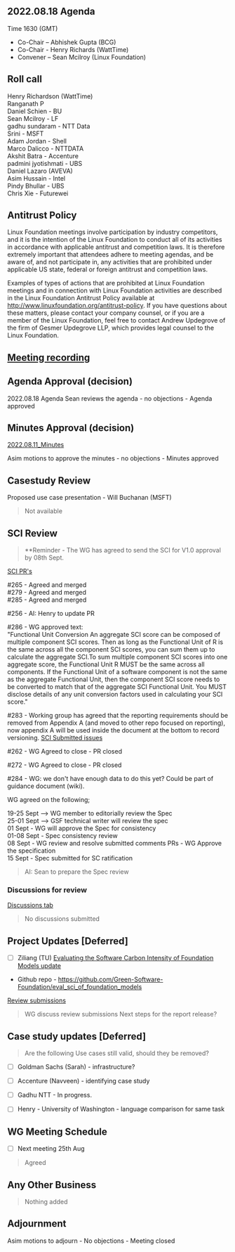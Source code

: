 ## 2022.08.18 Agenda

Time 1630 (GMT)

- Co-Chair – Abhishek Gupta (BCG)
- Co-Chair - Henry Richards (WattTime)
- Convener – Sean Mcilroy (Linux Foundation)

## Roll call
Henry Richardson (WattTime)<br>
Ranganath P<br>
Daniel Schien - BU<br>
Sean Mcilroy - LF<br>
gadhu sundaram - NTT Data<br>
Srini - MSFT<br>
Adam Jordan - Shell<br>
Marco Dalicco - NTTDATA<br>
Akshit Batra - Accenture<br>
padmini jyotishmati - UBS<br>
Daniel Lazaro (AVEVA)<br>
Asim Hussain - Intel<br>
Pindy Bhullar - UBS<br>
Chris Xie - Futurewei<br>

## Antitrust Policy
Linux Foundation meetings involve participation by industry competitors, and it is the intention of the Linux Foundation to conduct 
all of its activities in accordance with applicable antitrust and competition laws. 
It is therefore extremely important that attendees adhere to meeting agendas, and be aware of, and not participate in, any activities 
that are prohibited under applicable US state, federal or foreign antitrust and competition laws.

Examples of types of actions that are prohibited at Linux Foundation meetings and in connection with Linux Foundation activities are 
described in the Linux Foundation Antitrust Policy available at http://www.linuxfoundation.org/antitrust-policy. 
If you have questions about these matters, please contact your company counsel, or if you are a member of the Linux Foundation, 
feel free to contact Andrew Updegrove of the firm of Gesmer Updegrove LLP, which provides legal counsel to the Linux Foundation.
  
## [Meeting recording](https://docs.google.com/document/d/1WeRybJv8a8vunyRe9AawSqP0feVfe2PJ0KKiAGkI7kQ/edit?usp=sharing)

## Agenda Approval (decision) 

2022.08.18 Agenda
Sean reviews the agenda - no objections - Agenda approved

## Minutes Approval (decision) 

[2022.08.11_Minutes](https://github.com/Green-Software-Foundation/standards_wg/blob/main/Agenda_Minutes/2022.08.11.Minutes.md)

Asim motions to approve the minutes - no objections - Minutes approved

## Casestudy Review

Proposed use case presentation - Will Buchanan (MSFT)

> Not available

## SCI Review

> **Reminder - The WG has agreed to send the SCI for V1.0 approval by 08th Sept.

[SCI PR's](https://github.com/Green-Software-Foundation/software_carbon_intensity/pulls)

#265 - Agreed and merged<br>
#279 - Agreed and merged<br>
#285 - Agreed and merged<br>

#256 - AI: Henry to update PR<br>

#286 - WG approved text:<br>
"Functional Unit Conversion
An aggregate SCI score can be composed of multiple component SCI scores.
Then as long as the Functional Unit of R is the same across all the component SCI scores, you can sum them up to calculate the aggregate SCI.To sum multiple component SCI scores into one aggregate score, the Functional Unit R MUST be the same across all components.
If the Functional Unit of a software component is not the same as the aggregate Functional Unit, then the component SCI score needs to be converted to match that of the aggregate SCI Functional Unit. You MUST disclose details of any unit conversion factors used in calculating your SCI score."

#283 - Working group has agreed that the reporting requirements should be removed from Appendix A (and moved to other repo focused on reporting), now appendix A will be used inside the document at the bottom to record versioning.
[SCI Submitted issues](https://github.com/Green-Software-Foundation/software_carbon_intensity/issues)

#262 - WG Agreed to close - PR closed

#272 - WG Agreed to close - PR closed

#284 - WG: we don't have enough data to do this yet? Could be part of guidance document (wiki).

WG agreed on the following;

19-25 Sept --> WG member to editorially review the Spec<br>
25-01 Sept --> GSF technical writer will review the spec<br>
01 Sept - WG will approve the Spec for consistency <br>
01-08 Sept - Spec consistency review<br>
08 Sept - WG review and resolve submitted comments PRs - WG Approve the specification<br>
15 Sept -  Spec submitted for SC ratification<br>

> AI: Sean to prepare the Spec review

### Discussions for review 

[Discussions tab](https://github.com/Green-Software-Foundation/software_carbon_intensity/discussions)

> No discussions submitted
 
## Project Updates [Deferred]
    
- [ ] Ziliang (TU) [Evaluating the Software Carbon Intensity of Foundation Models update](https://github.com/Green-Software-Foundation/eval_sci_of_foundation_models)
 - Github repo - https://github.com/Green-Software-Foundation/eval_sci_of_foundation_models

[Review submissions](https://github.com/Green-Software-Foundation/eval_sci_of_foundation_models/issues)

> WG discuss review submissions
> Next steps for the report release?

## Case study updates [Deferred]

> Are the following Use cases still valid, should they be removed?

- [ ] Goldman Sachs (Sarah) - infrastructure?

- [ ] Accenture (Navveen) - identifying case study 

- [ ]  Gadhu NTT - In progress.

- [ ]  Henry - University of Washington - language comparison for same task 

## WG Meeting Schedule

- [ ]  Next meeting 25th Aug

> Agreed

## Any Other Business

> Nothing added

## Adjournment

Asim motions to adjourn - No objections - Meeting closed
